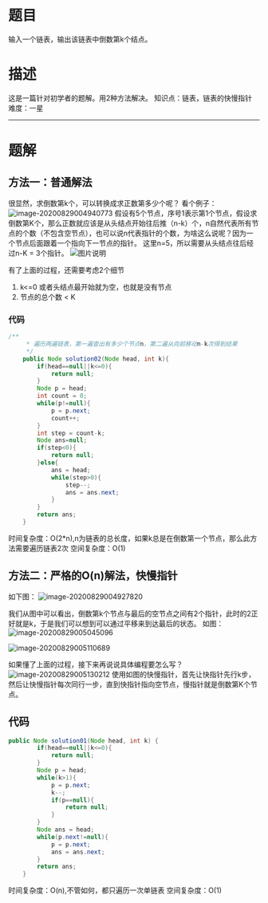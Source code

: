 # 题目

输入一个链表，输出该链表中倒数第k个结点。



# 描述

这是一篇针对初学者的题解。用2种方法解决。
知识点：链表，链表的快慢指针
难度：一星

------

# 题解

## 方法一：普通解法

很显然，求倒数第k个，可以转换成求正数第多少个呢？
看个例子：
![image-20200829004940773](https://gitee.com/zero049/MyNoteImages/raw/master/image-20200829004940773.png)
假设有5个节点，序号1表示第1个节点，假设求倒数第K个，那么正数就应该是从头结点开始往后推（n-k）个，n自然代表所有节点的个数（不包含空节点），也可以说n代表指针的个数，为啥这么说呢？因为一个节点后面跟着一个指向下一节点的指针。
这里n=5，所以需要从头结点往后经过n-K = 3个指针。
![图片说明](H:\Desktop\新建文件夹\Blog\docs\backend\必会算法\剑指offer\pictures\284295_1586659791197_9BA2F66B522AB7AE08799525A7D3EE27) 

有了上面的过程，还需要考虑2个细节

1. k<=0 或者头结点最开始就为空，也就是没有节点 
2. 节点的总个数 < K 

### 代码

```java
/**
     * 遍历两遍链表，第一遍查出有多少个节点n，第二遍从向前移动n-k次得到结果
     */
    public Node solution02(Node head, int k){
        if(head==null||k<=0){
            return null;
        }
        Node p = head;
        int count = 0;
        while(p!=null){
            p = p.next;
            count++;
        }
        int step = count-k;
        Node ans=null;
        if(step<0){
            return null;
        }else{
            ans = head;
            while(step>0){
                step--;
                ans = ans.next;
            }
        }
        return ans;
    }
```

时间复杂度：O(2*n),n为链表的总长度，如果k总是在倒数第一个节点，那么此方法需要遍历链表2次
空间复杂度：O(1)

## 方法二：严格的O(n)解法，快慢指针

如下图：
![image-20200829004927820](https://gitee.com/zero049/MyNoteImages/raw/master/image-20200829004927820.png) 

我们从图中可以看出，倒数第k个节点与最后的空节点之间有2个指针，此时的2正好就是k，于是我们可以想到可以通过平移来到达最后的状态。
如图：
![image-20200829005045096](https://gitee.com/zero049/MyNoteImages/raw/master/image-20200829005045096.png)

![image-20200829005110689](https://gitee.com/zero049/MyNoteImages/raw/master/image-20200829005110689.png)

 

如果懂了上面的过程，接下来再说说具体编程要怎么写？
![image-20200829005130212](https://gitee.com/zero049/MyNoteImages/raw/master/image-20200829005130212.png)
使用如图的快慢指针，首先让快指针先行k步，然后让快慢指针每次同行一步，直到快指针指向空节点，慢指针就是倒数第K个节点。

## 代码

```java
public Node solution01(Node head, int k) {
        if(head==null||k<=0){
            return null;
        }
        Node p = head;
        while(k>1){
            p = p.next;
            k--;
            if(p==null){
                return null;
            }
        }
        Node ans = head;
        while(p.next!=null){
            p = p.next;
            ans = ans.next;
        }
        return ans;
    }
```

时间复杂度：O(n),不管如何，都只遍历一次单链表
空间复杂度：O(1)